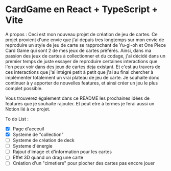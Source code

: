 # CardGame en React + TypeScript + Vite

A propos :
Ceci est mon nouveau projet de création de jeu de cartes.
Ce projet provient d'une envie que j'ai depuis tres longtemps sur mon envie de reproduire un style de jeu de carte se rapprochant de Yu-gi-oh et One Piece Card Game qui sont 2 de mes jeux de cartes préférés. Ainsi, dans ma passion des jeux de cartes à collectionner et du codage, j'ai décidé dans un premier temps de juste essayer de reproduire certaines interactions que l'on peux voir dans des jeux de cartes deja existant.
Et c'est au travers de ces interactions que j'ai intégré petit à petit que j'ai au final chercher à implémenter totalement un vrai plateau de jeu de carte. Je souhaite donc continuer à y apporter de nouvelles features, et ainsi créer un jeu le plus complet possible.

Vous trouverez également dans ce README les prochaines idées de features que je souhaite rajouter. Et peut etre à termes je ferai aussi un Notion lié à ce projet.

To do List :

- [x] Page d'acceuil
- [x] Systeme de "collection"
- [ ] Systeme de création de deck
- [ ] Systeme d'énergie
- [ ] Rajout d'image et d'information pour les cartes
- [ ] Effet 3D quand on drag une carte
- [ ] Création d'un "cimetiere" pour piocher des cartes pas encore jouer
